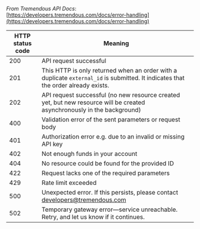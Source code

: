 *From Tremendous API Docs*: [https://developers.tremendous.com/docs/error-handling](https://developers.tremendous.com/docs/error-handling)

| HTTP status code | Meaning |
|-----------------|---------|
| 200 | API request successful |
| 201 | This HTTP is only returned when an order with a duplicate `external_id` is submitted. It indicates that the order already exists. |
| 202 | API request successful (no new resource created yet, but new resource will be created asynchronously in the background) |
| 400 | Validation error of the sent parameters or request body |
| 401 | Authorization error e.g. due to an invalid or missing API key |
| 402 | Not enough funds in your account |
| 404 | No resource could be found for the provided ID |
| 422 | Request lacks one of the required parameters |
| 429 | Rate limit exceeded |
| 500 | Unexpected error. If this persists, please contact developers@tremendous.com |
| 502 | Temporary gateway error—service unreachable. Retry, and let us know if it continues. |

